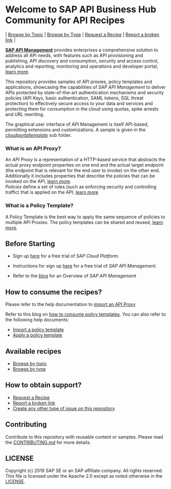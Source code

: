# Welcome to SAP API Business Hub Community for API Recipes
\| [Browse by Topic](./api-recipes-by-usecase.md) \| [Browse by Type](./api-recipes-by-type.md) \| [Request a Recipe](https://github.com/SAP/apibusinesshub-api-recipes/issues/new?assignees=&labels=Recipe%20Request&template=recipe-request.md&title=How+to++) \| [Report a broken link](https://github.com/SAP/apibusinesshub-api-recipes/issues/new?assignees=&labels=documentation&template=bug_report.md&title=Broken%20Link) \|

[**SAP API Management**](https://www.sap.com/products/cloud-platform/capabilities/integration.api-management.html) provides enterprises a comprehensive solution to address all API needs, with features such as API provisioning and publishing, API discovery and consumption, security and access control, analytics and reporting, monitoring and operations and developer portal, [learn more](https://help.sap.com/viewer/product/SAP_CLOUD_PLATFORM_API_MANAGEMENT/Cloud/en-US).  

This repository provides samples of API proxies, policy templates and applications, showcasing the capabilities of *SAP API Management* to deliver APIs protected by state-of-the-art authentication mechanisms and security policies (API Keys, basic authentication, SAML tokens, SQL threat protection) to effectively secure access to your data and services and protecting them for consumption in the cloud using quotas, spike arrests and URL rewriting.

The graphical user interface of API Management is itself API-based, permitting extensions and customizations. A sample is given in the [*cloudportaltemplate*](./cloudportaltemplate) sub folder.

### What is an API Proxy?
An *API Proxy* is a representation of a HTTP-based service that abstracts the actual proxy endpoint properties on one end and the actual target endpoint (the endpoint that is relevant for the end user to invoke) on the other end. Additionally it includes properties that describe the policies that can be invoked on the API, [learn more](https://help.sap.com/viewer/66d066d903c2473f81ec33acfe2ccdb4/Cloud/en-US/8962643388fc4df6b7a165baa14475d9.html).\
 *Policies* define a set of rules (such as enforcing security and controlling traffic) that is applied on the API, [learn more](https://help.hana.ondemand.com/apim_od/frameset.htm?7e4f3e590f164996994cddc8e48bf7f5.html)

### What is a Policy Template?
A Policy Template is the best way to apply the same sequence of policies to multiple API Proxies. The policy templates can be shared and reused, [learn more](https://blogs.sap.com/2017/08/28/policy-management-made-easy-with-templates-in-sap-api-management/).  

## Before Starting

* Sign up [here](https://hcp.sap.com/try.html) for a free trial of *SAP Cloud Platform*.

* Instructions for sign up [here](http://scn.sap.com/community/api-management/blog/2016/02/02/free-trial-of-sap-api-management-on-hana-cloud-platform-is-available-now) for a free trial of *SAP API Management*.

* Refer to the [blog](http://scn.sap.com/docs/-71207) for an Overview of *SAP API Management*

## How to consume the recipes?
Please refer to the help documentation to [import an API Proxy](https://help.sap.com/viewer/66d066d903c2473f81ec33acfe2ccdb4/Cloud/en-US/9342a932441e45cd9636eb0a01a89958.html)

Refer to this blog on  [how to consume policy templates](https://blogs.sap.com/2017/03/08/sap-api-management-simplify-your-life-with-policy-templates/). You can also refer to the following help documents:
* [Import a policy template](https://help.sap.com/viewer/66d066d903c2473f81ec33acfe2ccdb4/Cloud/en-US/52263adfe7d9407bbc55eb57594e6500.html)
* [Apply a policy template](https://help.sap.com/viewer/66d066d903c2473f81ec33acfe2ccdb4/Cloud/en-US/269442f98bc343eb8d4deb09f87a0680.html)

## Available recipes
* [Browse by topic](api-recipes-by-usecase.md)
* [Browse by type](api-recipes-by-type.md)

## How to obtain support?
* [Request a Recipe](https://github.com/SAP-samples/apibusinesshub-api-recipes/issues/new?assignees=&labels=Recipe%20Request&template=recipe-request.md&title=How+to++)
* [Report a broken link](https://github.com/SAP-samples/apibusinesshub-api-recipes/issues/new?assignees=&labels=documentation&template=bug_report.md&title=Broken%20Link)
* [Create any other type of issue on this repository](https://github.com/SAP-samples/apibusinesshub-api-recipes/issues/new).

## Contributing
Contribute to this repository with reusable content or samples. Please read the [CONTRIBUTING.md](CONTRIBUTING.md) for more details.

## LICENSE
Copyright (c) 2019 SAP SE or an SAP affiliate company. All rights reserved. This file is licensed under the Apache 2.0 except as noted otherwise in the [LICENSE](LICENSE).
